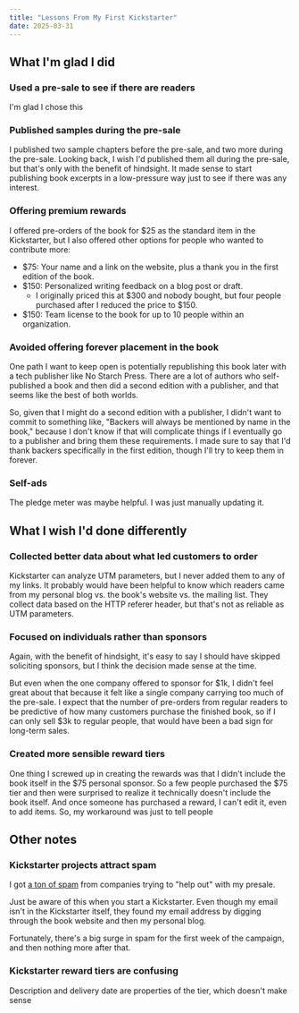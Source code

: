 ```yaml
---
title: "Lessons From My First Kickstarter"
date: 2025-03-31
---
```


## What I'm glad I did

### Used a pre-sale to see if there are readers

I'm glad I chose this

### Published samples during the pre-sale

I published two sample chapters before the pre-sale, and two more during the pre-sale. Looking back, I wish I'd published them all during the pre-sale, but that's only with the benefit of hindsight. It made sense to start publishing book excerpts in a low-pressure way just to see if there was any interest.

### Offering premium rewards

I offered pre-orders of the book for $25 as the standard item in the Kickstarter, but I also offered other options for people who wanted to contribute more:

- $75: Your name and a link on the website, plus a thank you in the first edition of the book.
- $150: Personalized writing feedback on a blog post or draft.
  - I originally priced this at $300 and nobody bought, but four people purchased after I reduced the price to $150.
- $150: Team license to the book for up to 10 people within an organization.

### Avoided offering forever placement in the book

One path I want to keep open is potentially republishing this book later with a tech publisher like No Starch Press. There are a lot of authors who self-published a book and then did a second edition with a publisher, and that seems like the best of both worlds.

So, given that I might do a second edition with a publisher, I didn't want to commit to something like, "Backers will always be mentioned by name in the book," because I don't know if that will complicate things if I eventually go to a publisher and bring them these requirements. I made sure to say that I'd thank backers specifically in the first edition, though I'll try to keep them in forever.

### Self-ads

The pledge meter was maybe helpful. I was just manually updating it.

## What I wish I'd done differently

### Collected better data about what led customers to order

Kickstarter can analyze UTM parameters, but I never added them to any of my links. It probably would have been helpful to know which readers came from my personal blog vs. the book's website vs. the mailing list. They collect data based on the HTTP referer header, but that's not as reliable as UTM parameters.

### Focused on individuals rather than sponsors

Again, with the benefit of hindsight, it's easy to say I should have skipped soliciting sponsors, but I think the decision made sense at the time.

But even when the one company offered to sponsor for $1k, I didn't feel great about that because it felt like a single company carrying too much of the pre-sale. I expect that the number of pre-orders from regular readers to be predictive of how many customers purchase the finished book, so if I can only sell $3k to regular people, that would have been a bad sign for long-term sales.

### Created more sensible reward tiers

One thing I screwed up in creating the rewards was that I didn't include the book itself in the $75 personal sponsor. So a few people purchased the $75 tier and then were surprised to realize it technically doesn't include the book itself. And once someone has purchased a reward, I can't edit it, even to add items. So, my workaround was just to tell people

## Other notes

### Kickstarter projects attract spam

I got [a ton of spam](/retrospectives/2025/03/#except-for-kickstarter-spammers) from companies trying to "help out" with my presale.

Just be aware of this when you start a Kickstarter. Even though my email isn't in the Kickstarter itself, they found my email address by digging through the book website and then my personal blog.

Fortunately, there's a big surge in spam for the first week of the campaign, and then nothing more after that.

### Kickstarter reward tiers are confusing

Description and delivery date are properties of the tier, which doesn't make sense
